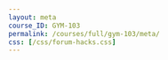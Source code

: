 ```yaml
---
layout: meta
course_ID: GYM-103
permalink: /courses/full/gym-103/meta/
css: [/css/forum-hacks.css]
---
```


